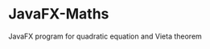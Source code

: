 # JavaFX-Maths
JavaFX program for quadratic equation and Vieta theorem
<img scr = "https://raw.githubusercontent.com/Gafigaf/Images/master/yt%D0%B5%D0%B7%D1%8B%D0%BC%D1%8F%D0%BD%D0%BD%D1%8B%D0%B9.png">
